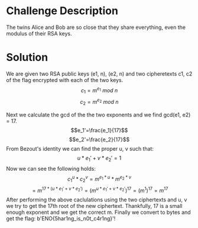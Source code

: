 # Challenge Description

The twins Alice and Bob are so close that they share everything, even the modulus of their RSA keys.

# Solution
We are given two RSA public keys (e1, n), (e2, n) and two cipheretexts c1, c2 of the flag encrypted with each of the two keys. 
$$c_1=m^{e_1}\:mod\:n$$
$$c_2=m^{e_2}\:mod\:n$$

Next we calculate the gcd of the the two exponents and we find gcd(e1, e2) = 17.
$$e_1'=\frac{e_1}{17}$$
$$e_2'=\frac{e_2}{17}$$
From Bezout's identity we can find the proper u, v such that:
$$u\ast e_1'+v\ast e_2'=1$$
Now we can see the following holds:
$$c_1^{u}*c_2^{v}=m^{e_1*u}*m^{e_2*v}$$ $$=m^{17*(u*e_1'+v*e_2')}={(m^{u*e_1'+v*e_2'})}^{17}=(m^1)^{17}=m^{17}$$
After performing the above caclulations using the two ciphertexts and u, v we try to get the 17th root of the new ciphertext. Thankfully, 17 is a small enough exponent and we get the correct m.
Finally we convert to bytes and get the flag: b'ENO{5har1ng_is_n0t_c4r1ng}'!

